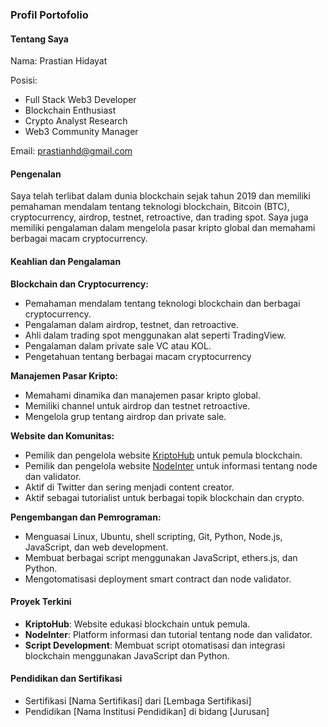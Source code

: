 
### Profil Portofolio

#### **Tentang Saya**
Nama: Prastian Hidayat  

Posisi: 
- Full Stack Web3 Developer 
- Blockchain Enthusiast 
- Crypto Analyst Research 
- Web3 Community Manager

Email: prastianhd@gmail.com 

#### **Pengenalan**
Saya telah terlibat dalam dunia blockchain sejak tahun 2019 dan memiliki pemahaman mendalam tentang teknologi blockchain, Bitcoin (BTC), cryptocurrency, airdrop, testnet, retroactive, dan trading spot. Saya juga memiliki pengalaman dalam mengelola pasar kripto global dan memahami berbagai macam cryptocurrency.

#### **Keahlian dan Pengalaman**

**Blockchain dan Cryptocurrency:**
- Pemahaman mendalam tentang teknologi blockchain dan berbagai cryptocurrency.
- Pengalaman dalam airdrop, testnet, dan retroactive.
- Ahli dalam trading spot menggunakan alat seperti TradingView.
- Pengalaman dalam private sale VC atau KOL.
- Pengetahuan tentang berbagai macam cryptocurrency

**Manajemen Pasar Kripto:**
- Memahami dinamika dan manajemen pasar kripto global.
- Memiliki channel untuk airdrop dan testnet retroactive.
- Mengelola grup tentang airdrop dan private sale.

**Website dan Komunitas:**
- Pemilik dan pengelola website [KriptoHub](https://kriptohub) untuk pemula blockchain.
- Pemilik dan pengelola website [NodeInter](https://nodeinter.net) untuk informasi tentang node dan validator.
- Aktif di Twitter dan sering menjadi content creator.
- Aktif sebagai tutorialist untuk berbagai topik blockchain dan crypto.

**Pengembangan dan Pemrograman:**
- Menguasai Linux, Ubuntu, shell scripting, Git, Python, Node.js, JavaScript, dan web development.
- Membuat berbagai script menggunakan JavaScript, ethers.js, dan Python.
- Mengotomatisasi deployment smart contract dan node validator.

#### **Proyek Terkini**
- **KriptoHub**: Website edukasi blockchain untuk pemula.
- **NodeInter**: Platform informasi dan tutorial tentang node dan validator.
- **Script Development**: Membuat script otomatisasi dan integrasi blockchain menggunakan JavaScript dan Python.

#### **Pendidikan dan Sertifikasi**
- Sertifikasi [Nama Sertifikasi] dari [Lembaga Sertifikasi]
- Pendidikan [Nama Institusi Pendidikan] di bidang [Jurusan]
